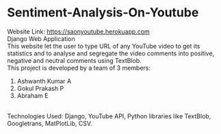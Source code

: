 # Sentiment-Analysis-On-Youtube
Website Link: https://saonyoutube.herokuapp.com<br>
Django Web Application<br>
This website let the user to type URL of any YouTube video to get its statistics and to analyse and segregate the video comments into positive, negative and neutral comments using TextBlob.<br>
This project is developed by a team of 3 members:<br>
1. Ashwanth Kumar A<br>
2. Gokul Prakash P<br>
3. Abraham E<br>
<br>
Technologies Used: Django, YouTube API, Python libraries like TextBlob, Googletrans, MatPlotLib, CSV.
